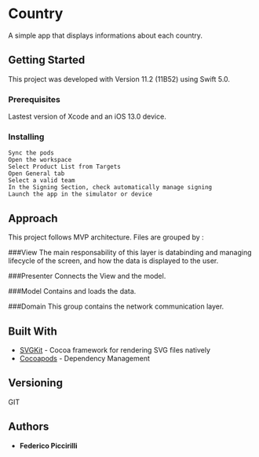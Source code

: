 # Country

A simple app that displays informations about each country.

## Getting Started

This project was developed with Version 11.2 (11B52) using Swift 5.0.

### Prerequisites

Lastest version of Xcode and an iOS 13.0 device.

### Installing

```
Sync the pods
Open the workspace
Select Product List from Targets
Open General tab
Select a valid team
In the Signing Section, check automatically manage signing
Launch the app in the simulator or device
```

## Approach
This project follows MVP architecture. Files are grouped by :


###View
The main responsability of this layer is databinding and managing lifecycle of the screen, and how the data is displayed to the user.

###Presenter
Connects the View and the model.

###Model
Contains and loads the data.

###Domain
This group contains the network communication layer.

## Built With

* [SVGKit](https://github.com/SVGKit/SVGKit/) - Cocoa framework for rendering SVG files natively
* [Cocoapods](https://rometools.github.io/rome/) - Dependency Management

## Versioning
GIT

## Authors

* **Federico Piccirilli**
